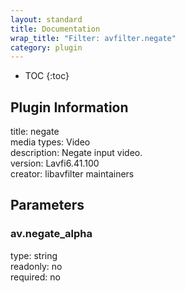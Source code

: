 ```yaml
---
layout: standard
title: Documentation
wrap_title: "Filter: avfilter.negate"
category: plugin
---
```

* TOC
{:toc}

## Plugin Information

title: negate  
media types:
Video  
description: Negate input video.  
version: Lavfi6.41.100  
creator: libavfilter maintainers  

## Parameters

### av.negate_alpha

  
type: string  
readonly: no  
required: no  

